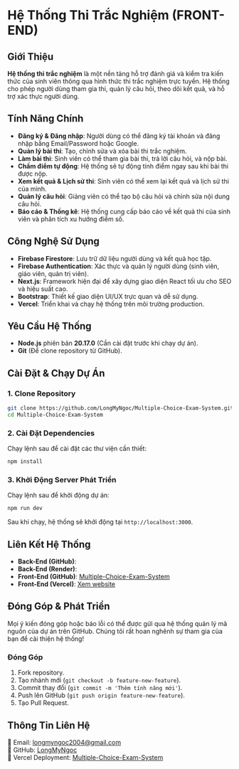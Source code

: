 # Hệ Thống Thi Trắc Nghiệm (FRONT-END)

## Giới Thiệu
**Hệ thống thi trắc nghiệm** là một nền tảng hỗ trợ đánh giá và kiểm tra kiến thức của sinh viên thông qua hình thức thi trắc nghiệm trực tuyến. Hệ thống cho phép người dùng tham gia thi, quản lý câu hỏi, theo dõi kết quả, và hỗ trợ xác thực người dùng.

## Tính Năng Chính
- **Đăng ký & Đăng nhập**: Người dùng có thể đăng ký tài khoản và đăng nhập bằng Email/Password hoặc Google.
- **Quản lý bài thi**: Tạo, chỉnh sửa và xóa bài thi trắc nghiệm.
- **Làm bài thi**: Sinh viên có thể tham gia bài thi, trả lời câu hỏi, và nộp bài.
- **Chấm điểm tự động**: Hệ thống sẽ tự động tính điểm ngay sau khi bài thi được nộp.
- **Xem kết quả & Lịch sử thi**: Sinh viên có thể xem lại kết quả và lịch sử thi của mình.
- **Quản lý câu hỏi**: Giảng viên có thể tạo bộ câu hỏi và chỉnh sửa nội dung câu hỏi.
- **Báo cáo & Thống kê**: Hệ thống cung cấp báo cáo về kết quả thi của sinh viên và phân tích xu hướng điểm số.

## Công Nghệ Sử Dụng
- **Firebase Firestore**: Lưu trữ dữ liệu người dùng và kết quả học tập.
- **Firebase Authentication**: Xác thực và quản lý người dùng (sinh viên, giáo viên, quản trị viên).
- **Next.js**: Framework hiện đại để xây dựng giao diện React tối ưu cho SEO và hiệu suất cao.
- **Bootstrap**: Thiết kế giao diện UI/UX trực quan và dễ sử dụng.
- **Vercel**: Triển khai và chạy hệ thống trên môi trường production.

## Yêu Cầu Hệ Thống
- **Node.js** phiên bản **20.17.0** (Cần cài đặt trước khi chạy dự án).
- **Git** (Để clone repository từ GitHub).

## Cài Đặt & Chạy Dự Án
### 1. Clone Repository
```bash
git clone https://github.com/LongMyNgoc/Multiple-Choice-Exam-System.git
cd Multiple-Choice-Exam-System
```

### 2. Cài Đặt Dependencies
Chạy lệnh sau để cài đặt các thư viện cần thiết:
```bash
npm install
```

### 3. Khởi Động Server Phát Triển
Chạy lệnh sau để khởi động dự án:
```bash
npm run dev
```
Sau khi chạy, hệ thống sẽ khởi động tại `http://localhost:3000`.

## Liên Kết Hệ Thống
- **Back-End (GitHub)**: 
- **Back-End (Render)**: 
- **Front-End (GitHub)**: [Multiple-Choice-Exam-System](https://github.com/LongMyNgoc/Multiple-Choice-Exam-System.git)
- **Front-End (Vercel)**: [Xem website](https://multiple-choice-eta.vercel.app/)

## Đóng Góp & Phát Triển
Mọi ý kiến đóng góp hoặc báo lỗi có thể được gửi qua hệ thống quản lý mã nguồn của dự án trên GitHub. Chúng tôi rất hoan nghênh sự tham gia của bạn để cải thiện hệ thống!

### Đóng Góp
1. Fork repository.
2. Tạo nhánh mới (`git checkout -b feature-new-feature`).
3. Commit thay đổi (`git commit -m 'Thêm tính năng mới'`).
4. Push lên GitHub (`git push origin feature-new-feature`).
5. Tạo Pull Request.

## Thông Tin Liên Hệ
📧 Email: longmyngoc2004@gmail.com <br>
📌 GitHub: [LongMyNgoc](https://github.com/LongMyNgoc) <br>
📌 Vercel Deployment: [Multiple-Choice-Exam-System](https://multiple-choice-eta.vercel.app/)